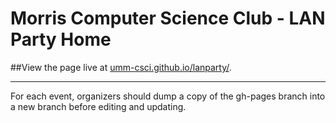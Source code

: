 # Morris Computer Science Club - LAN Party Home

##View the page live at [umm-csci.github.io/lanparty/](umm-csci.github.io/lanparty/). 

<hr>
For each event, organizers should dump a copy of the gh-pages branch into a new branch before editing and updating.

